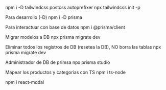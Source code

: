 npm i -D tailwindcss postcss autoprefixer
npx tailwindcss init -p

Para desarrollo (-D)
npm i -D prisma

Para interactuar con base de datos
npm i @prisma/client

Migrar modelos a DB
npx prisma migrate dev

Eliminar todos los registros de DB (resetea la DB), NO borra las tablas
npx prisma migrate dev

Administrador de DB de primsa
npx prisma studio

Mapear los productos y categorías con TS
npm i ts-node


npm i react-modal